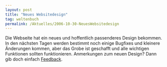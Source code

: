 ```yaml
---
layout: post
title: "Neues Websitedesign"
tag: weltenbuch
permalink: /Aktuelles/2006-10-30-NeuesWebsitedesign
---
```


<p>Die Webseite hat ein neues und hoffentlich passenderes Design bekommen. In den n&auml;chsten Tagen werden bestimmt noch einige Bugfixes und kleinere &Auml;nderungen kommen, aber das Grobe ist geschafft und alle wichtigen Funktionen sollten funktionieren. Anmerkungen zum neuen Design? Dann gib doch einfach <a href="/kontakt">Feedback</a>.</p>

